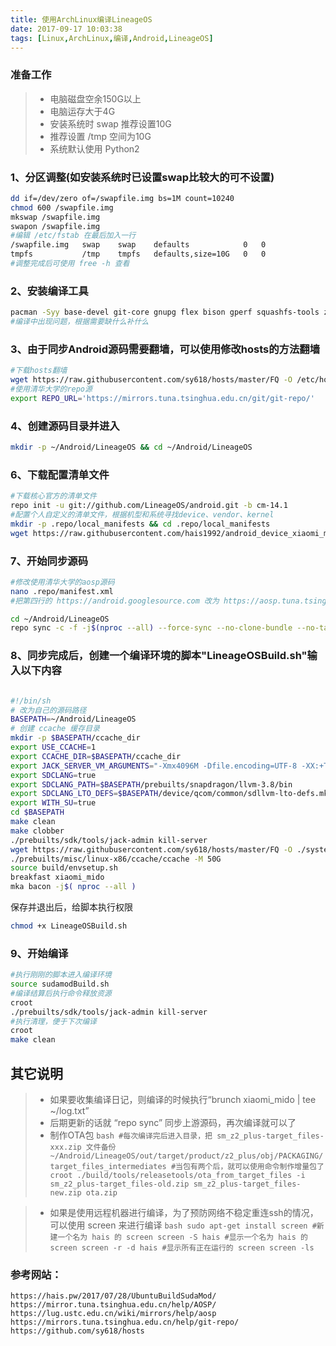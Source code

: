 ```yaml
---
title: 使用ArchLinux编译LineageOS
date: 2017-09-17 10:03:38
tags: [Linux,ArchLinux,编译,Android,LineageOS]
---
```


### 准备工作
> * 电脑磁盘空余150G以上
> * 电脑运存大于4G
> * 安装系统时 swap 推荐设置10G
> * 推荐设置 /tmp 空间为10G
> * 系统默认使用 Python2
		
### 1、分区调整(如安装系统时已设置swap比较大的可不设置)
``` bash
dd if=/dev/zero of=/swapfile.img bs=1M count=10240
chmod 600 /swapfile.img
mkswap /swapfile.img
swapon /swapfile.img
#编辑 /etc/fstab 在最后加入一行
/swapfile.img	swap	swap	defaults			0	0
tmpfs			/tmp	tmpfs	defaults,size=10G	0	0
#调整完成后可使用 free -h 查看
```

### 2、安装编译工具
``` bash
pacman -Syy base-devel git-core gnupg flex bison gperf squashfs-tools zip curl pngcrush schedtool libxml2 lzop schedtool maven tmux screen w3m ncftp bc wget repo curl
#编译中出现问题，根据需要缺什么补什么
```

### 3、由于同步Android源码需要翻墙，可以使用修改hosts的方法翻墙
``` bash
#下载hosts翻墙
wget https://raw.githubusercontent.com/sy618/hosts/master/FQ -O /etc/hosts
#使用清华大学的repo源
export REPO_URL='https://mirrors.tuna.tsinghua.edu.cn/git/git-repo/'
```

### 4、创建源码目录并进入
``` bash
mkdir -p ~/Android/LineageOS && cd ~/Android/LineageOS
```

### 6、下载配置清单文件
``` bash
#下载核心官方的清单文件
repo init -u git://github.com/LineageOS/android.git -b cm-14.1
#配置个人自定义的清单文件，根据机型和系统寻找device、vendor、kernel
mkdir -p .repo/local_manifests && cd .repo/local_manifests
wget https://raw.githubusercontent.com/hais1992/android_device_xiaomi_mido/hais-cm14.1/local_manifests_mido.xml
```

### 7、开始同步源码
``` bash
#修改使用清华大学的aosp源码
nano .repo/manifest.xml 
#把第四行的 https://android.googlesource.com 改为 https://aosp.tuna.tsinghua.edu.cn

cd ~/Android/LineageOS
repo sync -c -f -j$(nproc --all) --force-sync --no-clone-bundle --no-tags
```

### 8、同步完成后，创建一个编译环境的脚本"LineageOSBuild.sh"输入以下内容
``` bash

#!/bin/sh
# 改为自己的源码路径
BASEPATH=~/Android/LineageOS
# 创建 ccache 缓存目录
mkdir -p $BASEPATH/ccache_dir
export USE_CCACHE=1
export CCACHE_DIR=$BASEPATH/ccache_dir
export JACK_SERVER_VM_ARGUMENTS="-Xmx4096M -Dfile.encoding=UTF-8 -XX:+TieredCompilation"
export SDCLANG=true
export SDCLANG_PATH=$BASEPATH/prebuilts/snapdragon/llvm-3.8/bin
export SDCLANG_LTO_DEFS=$BASEPATH/device/qcom/common/sdllvm-lto-defs.mk
export WITH_SU=true
cd $BASEPATH
make clean
make clobber
./prebuilts/sdk/tools/jack-admin kill-server
wget https://raw.githubusercontent.com/sy618/hosts/master/FQ -O ./system/core/rootdir/etc/hosts
./prebuilts/misc/linux-x86/ccache/ccache -M 50G
source build/envsetup.sh
breakfast xiaomi_mido
mka bacon -j$( nproc --all )


```
保存并退出后，给脚本执行权限
``` bash
chmod +x LineageOSBuild.sh
```

### 9、开始编译
``` bash
#执行刚刚的脚本进入编译环境
source sudamodBuild.sh
#编译结算后执行命令释放资源
croot
./prebuilts/sdk/tools/jack-admin kill-server
#执行清理，便于下次编译
croot
make clean
```


## 其它说明
> * 如果要收集编译日记，则编译的时候执行“brunch xiaomi_mido | tee ~/log.txt”
> * 后期更新的话就 “repo sync” 同步上游源码，再次编译就可以了
> * 制作OTA包 
	``` bash
	#每次编译完后进入目录，把 sm_z2_plus-target_files-xxx.zip 文件备份
	~/Android/LineageOS/out/target/product/z2_plus/obj/PACKAGING/target_files_intermediates
	#当包有两个后，就可以使用命令制作增量包了
	croot
	./build/tools/releasetools/ota_from_target_files -i sm_z2_plus-target_files-old.zip sm_z2_plus-target_files-new.zip ota.zip
	```
	
> * 如果是使用远程机器进行编译，为了预防网络不稳定重连ssh的情况，可以使用 screen 来进行编译
	``` bash
	sudo apt-get install screen
	#新建一个名为 hais 的 screen
	screen -S hais
	#显示一个名为 hais 的 screen
	screen -r -d hais
	#显示所有正在运行的 screen
	screen -ls
	```
	
	
### 参考网站：
	https://hais.pw/2017/07/28/UbuntuBuildSudaMod/
	https://mirror.tuna.tsinghua.edu.cn/help/AOSP/
	https://lug.ustc.edu.cn/wiki/mirrors/help/aosp
	https://mirrors.tuna.tsinghua.edu.cn/help/git-repo/
	https://github.com/sy618/hosts
	